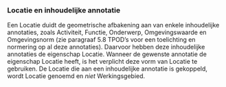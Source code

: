 ### Locatie en inhoudelijke annotatie

Een Locatie duidt de geometrische afbakening aan van enkele inhoudelijke
annotaties, zoals Activiteit, Functie, Onderwerp, Omgevingswaarde en
Omgevingsnorm (zie paragraaf 5.8 TPOD’s voor een toelichting en normering op al
deze annotaties). Daarvoor hebben deze inhoudelijke annotaties de eigenschap
Locatie. Wanneer de gewenste annotatie de eigenschap Locatie heeft, is het
verplicht deze vorm van Locatie te gebruiken. De Locatie die aan een
inhoudelijke annotatie is gekoppeld, wordt Locatie genoemd en *niet*
Werkingsgebied.
